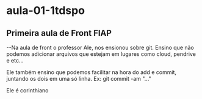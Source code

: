 # aula-01-1tdspo
## Primeira aula de Front FIAP


--Na aula de front o professor Ale, nos ensionou sobre git. Ensino que não podemos adicionar arquivos que estejam em lugares como cloud, pendrive e etc... 

Ele também ensino que podemos facilitar na hora do add e commit, juntando os dois em uma só linha. Ex: git commit -am "..."

Ele é corinthiano  